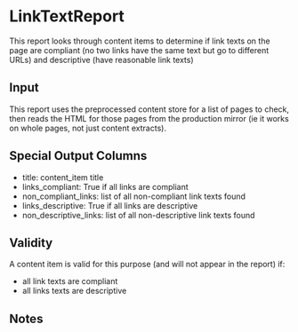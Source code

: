 # LinkTextReport

This report looks through content items to determine if link texts on the page are compliant (no two links have the same text but go to different URLs) and descriptive (have reasonable link texts)

## Input

This report uses the preprocessed content store for a list of pages to check, then reads the HTML for those pages from the production mirror (ie it works on whole pages,
  not just content extracts).

## Special Output Columns

- title: content_item title
- links_compliant: True if all links are compliant
- non_compliant_links: list of all non-compliant link texts found
- links_descriptive: True if all links are descriptive
- non_descriptive_links: list of all non-descriptive link texts found

## Validity

A content item is valid for this purpose (and will not appear in the report) if:
- all link texts are compliant
- all links texts are descriptive

## Notes
